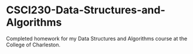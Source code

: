 # CSCI230-Data-Structures-and-Algorithms
Completed homework for my Data Structures and Algorithms course at the College of Charleston.
